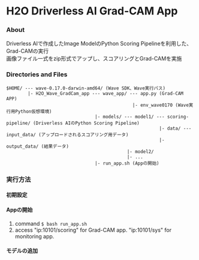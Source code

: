 # H2O Driverless AI Grad-CAM App

### About
Driverless AIで作成したImage ModelのPython Scoring Pipelineを利用した、Grad-CAMの実行  
画像ファイル一式をzip形式でアップし、スコアリングとGrad-CAMを実施

### Directories and Files
```
$HOME/ --- wave-0.17.0-darwin-amd64/ (Wave SDK、Wave実行パス)
        |- H2O_Wave_GradCam_app --- wave_app/ --- app.py (Grad-CAM APP)
                                               |- env_wave0170 (Wave実行用Python仮想環境)
                                 |- models/ --- model1/ --- scoring-pipeline/ (Driverless AIのPython Scoring Pipeline)
                                                         |- data/ --- input_data/ (アップロードされるスコアリング用データ)
                                                         |- output_data/ (結果データ)
                                             |- model2/
                                             |- ...
                                 |- run_app.sh (Appの開始)
```

### 実行方法

#### 初期設定

#### Appの開始
1. command `$ bash run_app.sh`
2. access "ip:10101/scoring" for Grad-CAM app. "ip:10101/sys" for monitoring app.

#### モデルの追加
